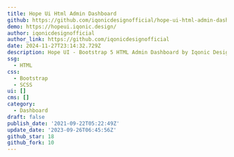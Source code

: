 ```yaml
---
title: Hope Ui Html Admin Dashboard
github: https://github.com/iqonicdesignofficial/hope-ui-html-admin-dashboard
demo: https://hopeui.iqonic.design/
author: iqonicdesignofficial
author_link: https://github.com/iqonicdesignofficial
date: 2024-11-27T23:14:32.729Z
description: Hope UI - Bootstrap 5 HTML Admin Dashboard by Iqonic Design
ssg:
  - HTML
css:
  - Bootstrap
  - SCSS
ui: []
cms: []
category:
  - Dashboard
draft: false
publish_date: '2021-09-22T05:22:49Z'
update_date: '2023-09-26T06:45:56Z'
github_star: 18
github_fork: 10
---
```

